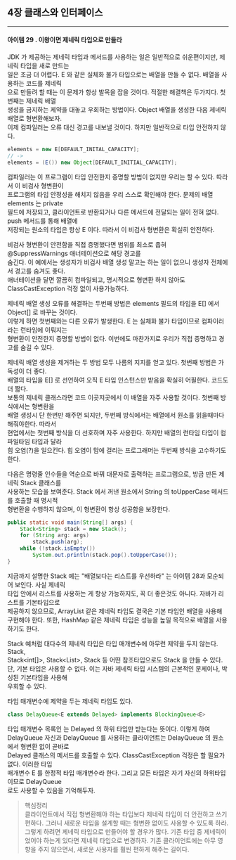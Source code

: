 ## 4장 클래스와 인터페이스

------------------

#### 아이템 29 . 이왕이면 제네릭 타입으로 만들라

JDK 가 제공하는 제네릭 타입과 메서드를 사용하는 일은 일반적으로 쉬운편이지만, 제네릭 타입을 새로 만드는<br/>
일은 조금 더 어렵다. E 와 같은 실체화 불가 타입으로는 배열을 만들 수 없다. 배열을 사용하는 코드를 제네릭<br/>
으로 만들려 할 때는 이 문제가 항상 발목을 잡을 것이다. 적절한 해결책은 두가지다. 첫번째는 제네릭 배열<br/>
생성을 금지하는 제약을 대놓고 우회하는 방법이다. Object 배열을 생성한 다음 제네릭 배열로 형변환해보자.<br/>
이제 컴파일러는 오류 대신 경고를 내보낼 것이다. 하지만 일반적으로 타입 안전하지 않다.
```java
elements = new E[DEFAULT_INITAL_CAPACITY];
// ->
elements = (E()) new Object[DEFAULT_INITIAL_CAPACITY];
```
컴파일러는 이 프로그램이 타입 안전한지 증명할 방법이 없지만 우리는 할 수 있다. 따라서 이 비검사 형변환이<br/>
프로그램의 타입 안정성을 해치지 않음을 우리 스스로 확인해야 한다. 문제의 배열 elements 는 private<br/>
필드에 저장되고, 클라이언트로 반환되거나 다른 메서드에 전달되는 일이 전혀 없다. push 메서드를 통해 배열에<br/>
저장되는 원소의 타입은 항상 E 이다. 따라서 이 비검사 형변환은 확실히 안전하다.

비검사 형변환이 안전함을 직접 증명했다면 범위를 최소로 좁혀 @SuppressWarnings 애너테이션으로 해당 경고를<br/>
숨긴다. 이 예에서는 생성자가 비검사 배열 생성 말고는 하는 일이 없으니 생성자 전체에서 경고를 숨겨도 좋다.<br/>
애너테이션을 달면 깔끔히 컴파일되고, 명시적으로 형변환 하지 않아도 ClassCastException 걱정 없이 사용가능하다.<br/>

제네릭 배열 생성 오류를 해결하는 두번째 방법은 elements 필드의 타입을 E[] 에서 Object[] 로 바꾸는 것이다.<br/>
이렇게 하면 첫번째와는 다른 오류가 발생한다. E 는 실체화 불가 타입이므로 컴파이러라는 런타임에 이뤄지는<br/>
형변환이 안전한지 증명할 방법이 없다. 이번에도 마찬가지로 우리가 직접 증명하고 경고를 숨길 수 있다.<br/>

제네릭 배열 생성을 제거하는 두 방법 모두 나름의 지지를 얻고 있다. 첫번째 방법은 가독성이 더 좋다.<br/>
배열의 타입을 E[] 로 선언하여 오직 E 타입 인스턴스만 받음을 확실히 어필한다. 코드도 더 짧다.<br/>
보통의 제네릭 클래스라면 코드 이곳저곳에서 이 배열을 자주 사용할 것이다. 첫번째 방식에서는 형변환을<br/>
배열 생성시 단 한번만 해주면 되지만, 두번째 방식에서는 배열에서 원소를 읽을때마다 해줘야한다. 따라서<br/>
현업에서는 첫번째 방식을 더 선호하며 자주 사용한다. 하지만 배열의 런타임 타입이 컴파일타임 타입과 달라<br/>
힘 오염(?)을 일으킨다. 힙 오염이 맘에 걸리는 프로그래머는 두번째 방식을 고수하기도 한다.

다음은 명령줄 인수들을 역순으로 바꿔 대문자로 출력하는 프로그램으로, 방금 만든 제네릭 Stack 클래스를<br/>
사용하는 모습을 보여준다. Stack 에서 꺼낸 원소에서 String 의 toUpperCase 메서드를 호출할 때 명시적<br/>
형변환을 수행하지 않으며, 이 형변환이 항상 성공함을 보장한다.
```java
public static void main(String[] args) {
    Stack<String> stack = new Stack();
    for (String arg: args)
        stack.push(arg);
    while (!stack.isEmpty())
        System.out.println(stack.pop().toUpperCase());
} 
```
지금까지 설명한 Stack 예는 "배열보다는 리스트를 우선하라" 는 아이템 28과 모순되어 보인다. 사실 제네릭<br/>
타입 안에서 리스트를 사용하는 게 항상 가능하지도, 꼭 더 좋은것도 아니다. 자바가 리스트를 기본타입으로<br/>
제공하지 않으므로, ArrayList 같은 제네릭 타입도 결국은 기본 타입인 배열을 사용해 구현해야 한다. 또한,
HashMap 같은 제네릭 타입은 성능을 높일 목적으로 배열을 사용하기도 한다.

Stack 예처럼 대다수의 제네릭 타입은 타입 매개변수에 아무런 제약을 두지 않는다. Stack<Object>,<br/>
Stack<int[]>, Stack<List<String>>, Stack 등 어떤 참조타입으로도 Stack 을 만들 수 있다.<br/>
단, 기본 타입은 사용할 수 없다. 이는 자바 제네릭 타입 시스템의 근본적인 문제이나, 박싱된 기본타입을 사용해<br/>
우회할 수 있다.

타입 매개변수에 제약을 두는 제네릭 타입도 있다.
```java
class DelayQueue<E extends Delayed> implements BlockingQueue<E>
```
타입 매개변수 목록인 <E extends Delayed> 는 Delayed 의 하위 타입만 받는다는 뜻이다. 이렇게 하여<br/>
DelayQueue 자신과 DelayQueue 를 사용하는 클라이언트는 DelayQueue 의 원소에서 형변환 없이 곧바로<br/>
Delayed 클래스의 메서드를 호출할 수 있다. ClassCastException 걱정은 할 필요가 없다. 이러한 타입<br/>
매개변수 E 를 한정적 타입 매개변수라 한다. 그리고 모든 타입은 자기 자신의 하위타입이므로 DelayQueue<Delayed><br/>
로도 사용할 수 있음을 기억해두자.

> 핵심정리<br/>
> 클라이언트에서 직접 형변환해야 하는 타입보다 제네릭 타입이 더 안전하고 쓰기 편하다. 그러니 새로운 타입을
> 설계할 때는 형변환 없이도 사용할 수 있도록 하라. 그렇게 하려면 제네릭 타입으로 만들어야 할 경우가 많다.
> 기존 타입 중 제네릭이었어야 하는게 있다면 제네릭 타입으로 변경하자. 기존 클라이언트에는 아무 영향을
> 주지 않으면서, 새로운 사용자를 훨씬 편하게 해주는 길이다.